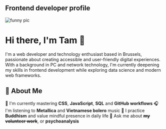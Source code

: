## Frontend developer profile
![funny pic](https://media.giphy.com/media/3o6Zt8MngbJnd1HhDi/giphy.gif)
# Hi there, I'm Tam 👋

I'm a web developer and technology enthusiast based in Brussels, passionate about creating accessible and user-friendly digital experiences. With a background in PC and network technology, I'm currently deepening my skills in frontend development while exploring data science and modern web frameworks.

## 🚀 About Me

🔭 I'm currently mastering **CSS**, **JavaScript**, **SQL** and **GitHub workflows**
🎧 I'm listening to **Metallica** and **Vietnamese bolero** music
🧘 I practice **Buddhism** and value mindful presence in daily life
💬 Ask me about ~~**my volunteer work﻿**~~, or **psychoanalysis**

